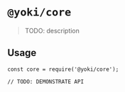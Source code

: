 # `@yoki/core`

> TODO: description

## Usage

```
const core = require('@yoki/core');

// TODO: DEMONSTRATE API
```
